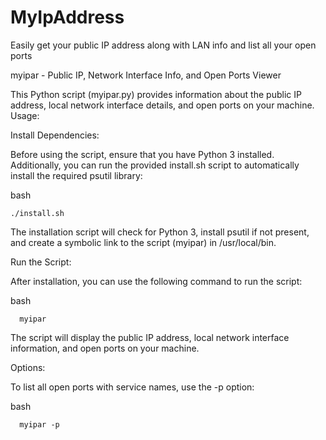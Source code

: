 # MyIpAddress
Easily get your public IP address along with LAN info and list all your open ports

myipar - Public IP, Network Interface Info, and Open Ports Viewer

This Python script (myipar.py) provides information about the public IP address, local network interface details, and open ports on your machine.
Usage:

  Install Dependencies:

  Before using the script, ensure that you have Python 3 installed. Additionally, you can run the provided install.sh script to automatically install the required psutil library:

  bash

    ./install.sh

The installation script will check for Python 3, install psutil if not present, and create a symbolic link to the script (myipar) in /usr/local/bin.

Run the Script:

After installation, you can use the following command to run the script:

bash

      myipar

The script will display the public IP address, local network interface information, and open ports on your machine.

Options:

  To list all open ports with service names, use the -p option:

  bash

      myipar -p


